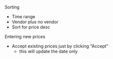 
Sorting

- Time range
- Vendor plus no vendor
- Sort for price desc

Entering new prices

- Accept existing prices just by clicking "Accept"
  - this will update the date only
